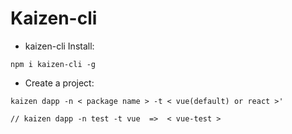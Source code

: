 # Kaizen-cli

- kaizen-cli Install:
```
npm i kaizen-cli -g
```


- Create a project:
```
kaizen dapp -n < package name > -t < vue(default) or react >'

// kaizen dapp -n test -t vue  =>  < vue-test >
```